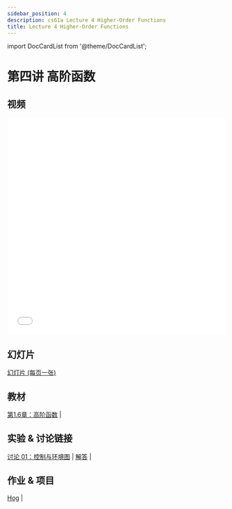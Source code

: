 ```yaml
---
sidebar_position: 4
description: cs61a Lecture 4 Higher-Order Functions
title: Lecture 4 Higher-Order Functions
---
```


import DocCardList from '@theme/DocCardList';

# 第四讲 高阶函数
## 视频

<iframe src="//player.bilibili.com/player.html?aid=277746636&bvid=BV17c411f78k&cid=1311465503&p=1&high_quality=1&danmaku=0" scrolling="no" border="0" frameborder="no" framespacing="0" allowfullscreen="true" allowfullscreen="allowfullscreen" width="100%" height="500" scrolling="no" frameborder="0" sandbox="allow-top-navigation allow-same-origin allow-forms allow-scripts"> </iframe>

## 幻灯片
[幻灯片 (每页一张)](/resource/cs61a/04-Higher-Order_Functions_1pp.pdf)
## 教材
[第1.6章：高阶函数](https://www.composingprograms.com/pages/16-higher-order-functions.html) |

## 实验 & 讨论链接
[讨论 01：控制与环境图](../dis/disc01.md) | [解答](../dis/sol-disc01.md) |

## 作业 & 项目
[Hog](../project/hog.md) |

<DocCardList />
